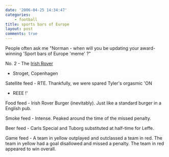```yaml
---
date: '2006-04-25 14:34:47'
categories:
    - football
title: sports bars of Europe
layout: post
comments: true
---
```

People often ask me "Norman - when will you be updating your
award-winning 'Sport bars of Europe 'meme' ?"

No. 2 - The
[Irish Rover](http://www.the-irish-rover.com/HTML/Home.htm)
- Stroget, Copenhagen

Satellite feed - RTE. Thankfully, we were spared Tyler's orgasmic 'ON
- REEE !'

Food feed - Irish Rover Burger (inevitably). Just like a standard burger
in a English pub.

Smoke feed - Intense. Peaked around the time of the missed penalty.

Beer feed - Carls Special and Tuborg substituted at half-time for Leffe.

Game feed - A team in yellow outplayed and outclassed a team in red. The
team in yellow had a goal disallowed and missed a penalty. The team in
red appeared to win overall.
